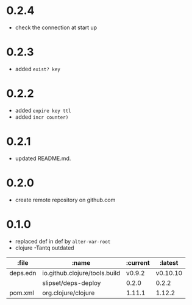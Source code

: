 # 0.2.4

* check the connection at start up

# 0.2.3

* added `exist? key`

# 0.2.2

* added `expire key ttl`
* added `incr counter)`

# 0.2.1

* updated README.md.

# 0.2.0

* create remote repository on github.com

# 0.1.0

* replaced def in def by `alter-var-root`
* clojure -Tantq outdated

| :file    | :name                         | :current | :latest  |
|----------|-------------------------------|----------|----------|
| deps.edn | io.github.clojure/tools.build | v0.9.2   | v0.10.10 |
|          | slipset/deps-deploy           | 0.2.0    | 0.2.2    |
| pom.xml  | org.clojure/clojure           | 1.11.1   | 1.12.2   |
